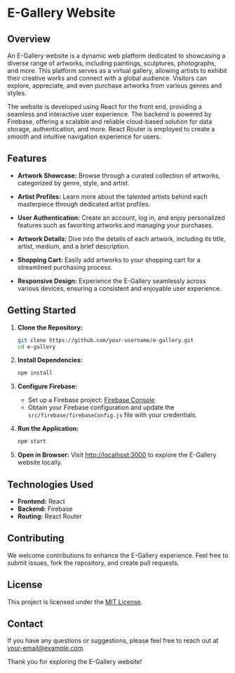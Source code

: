 # E-Gallery Website

## Overview

An E-Gallery website is a dynamic web platform dedicated to showcasing a diverse range of artworks, including paintings, sculptures, photographs, and more. This platform serves as a virtual gallery, allowing artists to exhibit their creative works and connect with a global audience. Visitors can explore, appreciate, and even purchase artworks from various genres and styles.

The website is developed using React for the front end, providing a seamless and interactive user experience. The backend is powered by Firebase, offering a scalable and reliable cloud-based solution for data storage, authentication, and more. React Router is employed to create a smooth and intuitive navigation experience for users.

## Features

- **Artwork Showcase:** Browse through a curated collection of artworks, categorized by genre, style, and artist.

- **Artist Profiles:** Learn more about the talented artists behind each masterpiece through dedicated artist profiles.

- **User Authentication:** Create an account, log in, and enjoy personalized features such as favoriting artworks and managing your purchases.

- **Artwork Details:** Dive into the details of each artwork, including its title, artist, medium, and a brief description.

- **Shopping Cart:** Easily add artworks to your shopping cart for a streamlined purchasing process.

- **Responsive Design:** Experience the E-Gallery seamlessly across various devices, ensuring a consistent and enjoyable user experience.

## Getting Started

1. **Clone the Repository:**
   ```bash
   git clone https://github.com/your-username/e-gallery.git
   cd e-gallery
   ```

2. **Install Dependencies:**
   ```bash
   npm install
   ```

3. **Configure Firebase:**
   - Set up a Firebase project: [Firebase Console](https://console.firebase.google.com/)
   - Obtain your Firebase configuration and update the `src/firebase/firebaseConfig.js` file with your credentials.

4. **Run the Application:**
   ```bash
   npm start
   ```

5. **Open in Browser:**
   Visit [http://localhost:3000](http://localhost:3000) to explore the E-Gallery website locally.

## Technologies Used

- **Frontend:** React
- **Backend:** Firebase
- **Routing:** React Router

## Contributing

We welcome contributions to enhance the E-Gallery experience. Feel free to submit issues, fork the repository, and create pull requests.

## License

This project is licensed under the [MIT License](LICENSE.md).

## Contact

If you have any questions or suggestions, please feel free to reach out at [your-email@example.com](mailto:vayush798@gmail.com).

Thank you for exploring the E-Gallery website!
